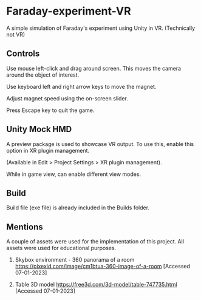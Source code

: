 # Faraday-experiment-VR

A simple simulation of Faraday's experiment using Unity in VR.
(Technically not VR)

## Controls
Use mouse left-click and drag around screen. This moves the camera around the object of interest.

Use keyboard left and right arrow keys to move the magnet.

Adjust magnet speed using the on-screen slider.

Press Escape key to quit the game.

## Unity Mock HMD
A preview package is used to showcase VR output. To use this, enable this option in XR plugin management.

(Available in Edit > Project Settings > XR plugin management).

While in game view, can enable different view modes.

## Build
Build file (exe file) is already included in the Builds folder.

## Mentions
A couple of assets were used for the implementation of this project.
All assets were used for educational purposes.

1. Skybox environment - 360 panorama of a room
https://pixexid.com/image/cm1btua-360-image-of-a-room [Accessed 07-01-2023]

2. Table 3D model
https://free3d.com/3d-model/table-747735.html [Accessed 07-01-2023]
